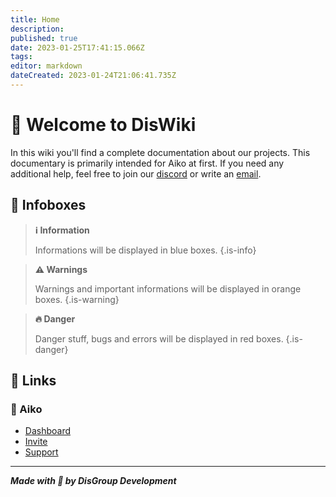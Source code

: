 ```yaml
---
title: Home
description: 
published: true
date: 2023-01-25T17:41:15.066Z
tags: 
editor: markdown
dateCreated: 2023-01-24T21:06:41.735Z
---
```


# 👋 Welcome to DisWiki
In this wiki you'll find a complete documentation about our projects.
This documentary is primarily intended for Aiko at first.
If you need any additional help, feel free to join our [discord](https://go.disgroupdev.de/discord) or write an [email](mailto:info@disgroupdev.de).

## 💠 Infoboxes
> **ℹ️ Information**
> 
> Informations will be displayed in blue boxes.
{.is-info}

> **⚠️ Warnings**
> 
> Warnings and important informations will be displayed in orange boxes.
{.is-warning}

> **🔥 Danger**
> 
> Danger stuff, bugs and errors will be displayed in red boxes.
{.is-danger}


## 🔗 Links
### 🤖 Aiko
- [Dashboard](https://aikobot.ga/dashboard)
- [Invite](https://aikobot.ga/invite)
- [Support](https://go.disgroupdev.de/discord)

---

***Made with 💙 by DisGroup Development***